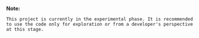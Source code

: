 **Note:**  
<style>
  code {
    white-space : pre-enclose !important;
    word-break: break-word;
  }
</style>
````
This project is currently in the experimental phase. It is recommended to use the code only for exploration or from a developer's perspective at this stage.
````
